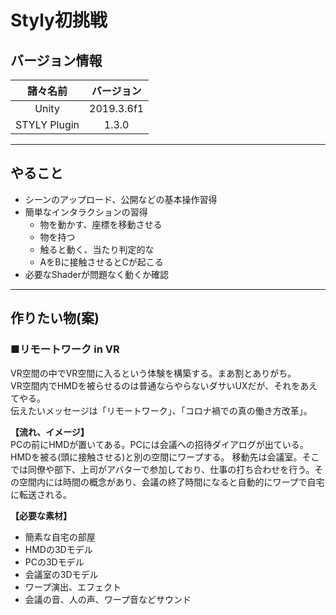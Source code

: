 # Styly初挑戦

## バージョン情報

| 諸々名前 | バージョン |
|:-:|:-:|
|  Unity | 2019.3.6f1  |
|  STYLY Plugin | 1.3.0  |

---

## やること
- シーンのアップロード、公開などの基本操作習得  
- 簡単なインタラクションの習得  
  - 物を動かす、座標を移動させる
  - 物を持つ
  - 触ると動く、当たり判定的な  
  - AをBに接触させるとCが起こる  
- 必要なShaderが問題なく動くか確認  

---

## 作りたい物(案)

### ■リモートワーク in VR
VR空間の中でVR空間に入るという体験を構築する。まあ割とありがち。  
VR空間内でHMDを被らせるのは普通ならやらないダサいUXだが、それをあえてやる。  
伝えたいメッセージは「リモートワーク」、「コロナ禍での真の働き方改革」。  

**【流れ、イメージ】**  
PCの前にHMDが置いてある。PCには会議への招待ダイアログが出ている。  
HMDを被る(頭に接触させる)と別の空間にワープする。
移動先は会議室。そこでは同僚や部下、上司がアバターで参加しており、仕事の打ち合わせを行う。その空間内には時間の概念があり、会議の終了時間になると自動的にワープで自宅に転送される。  

**【必要な素材】**
- 簡素な自宅の部屋
- HMDの3Dモデル
- PCの3Dモデル
- 会議室の3Dモデル
- ワープ演出、エフェクト
- 会議の音、人の声、ワープ音などサウンド
